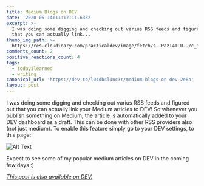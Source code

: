 ```yaml
---
title: Medium Blogs on DEV
date: '2020-05-14T11:17:11.633Z'
excerpt: >-
  I was doing some digging and checking out varius RSS feeds and figured out
  that you can actually link...
thumb_img_path: >-
  https://res.cloudinary.com/practicaldev/image/fetch/s--PazI4ILU--/c_imagga_scale,f_auto,fl_progressive,h_420,q_auto,w_1000/https://res.cloudinary.com/practicaldev/image/fetch/s--uOucmfPX--/c_imagga_scale%2Cf_auto%2Cfl_progressive%2Ch_420%2Cq_auto%2Cw_1000/https://dev-to-uploads.s3.amazonaws.com/i/vq8d24e0onh1z3pwp564.png
comments_count: 2
positive_reactions_count: 4
tags:
  - todayilearned
  - writing
canonical_url: 'https://dev.to/l04db4l4nc3r/medium-blogs-on-dev-2e6a'
layout: post
---
```

I was doing some digging and checking out varius RSS feeds and figured out that you can actually link your Medium articles to DEV! So whenever you publish something on Medium, the article is automatically added to your DEV dashboard as a draft. This can be done with other RSS providers also (not just medium). To enable this feature simply go to your DEV settings, to this page:

![Alt Text](https://dev-to-uploads.s3.amazonaws.com/i/1gve5b7pjow8erznslcq.png)

Expect to see some of my popular medium articles on DEV in the coming few days :)

*[This post is also available on DEV.](https://dev.to/l04db4l4nc3r/medium-blogs-on-dev-2e6a)*


<script>
const parent = document.getElementsByTagName('head')[0];
const script = document.createElement('script');
script.type = 'text/javascript';
script.src = 'https://cdnjs.cloudflare.com/ajax/libs/iframe-resizer/4.1.1/iframeResizer.min.js';
script.charset = 'utf-8';
script.onload = function() {
    window.iFrameResize({}, '.liquidTag');
};
parent.appendChild(script);
</script>    
